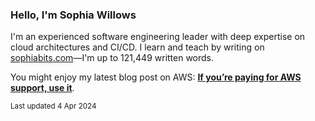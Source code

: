 ### Hello, I'm Sophia Willows

I'm an experienced software engineering leader with deep expertise on cloud architectures and CI/CD. I learn and teach by writing on [sophiabits.com](https://sophiabits.com/blog)—I'm up to 121,449 written words.

You might enjoy my latest blog post on AWS: **[If you’re paying for AWS support, use it](https://sophiabits.com/blog/use-aws-support)**.

<sub>Last updated 4 Apr 2024</sub>
